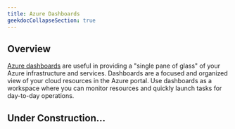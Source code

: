 ```yaml
---
title: Azure Dashboards
geekdocCollapseSection: true
---
```


## Overview
[Azure dashboards](https://learn.microsoft.com/azure/azure-portal/azure-portal-dashboards) are useful in providing a "single pane of glass" of your Azure infrastructure and services.  Dashboards are a focused and organized view of your cloud resources in the Azure portal. Use dashboards as a workspace where you can monitor resources and quickly launch tasks for day-to-day operations.

## Under Construction...
